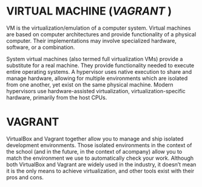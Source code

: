 # VIRTUAL MACHINE (_VAGRANT_ ) #
             

VM is the virtualization/emulation of a computer system. Virtual machines are based on computer architectures and provide functionality of a physical computer. Their implementations may involve specialized hardware, software, or a combination.

System virtual machines (also termed full virtualization VMs) provide a substitute for a real machine. They provide functionality needed to execute entire operating systems. A hypervisor uses native execution to share and manage hardware, allowing for multiple environments which are isolated from one another, yet exist on the same physical machine. Modern hypervisors use hardware-assisted virtualization, virtualization-specific hardware, primarily from the host CPUs.
 

# VAGRANT

VirtualBox and Vagrant together allow you to manage and ship isolated development environments. Those isolated environments in the context of the school (and in the future, in the context of acompany) allow you to match the environment we use to automatically check your work.
Although both VirtualBox and Vagrant are widely used in the industry, it doesn’t mean it is the only means to achieve virtualization, and other tools exist with their pros and cons.
